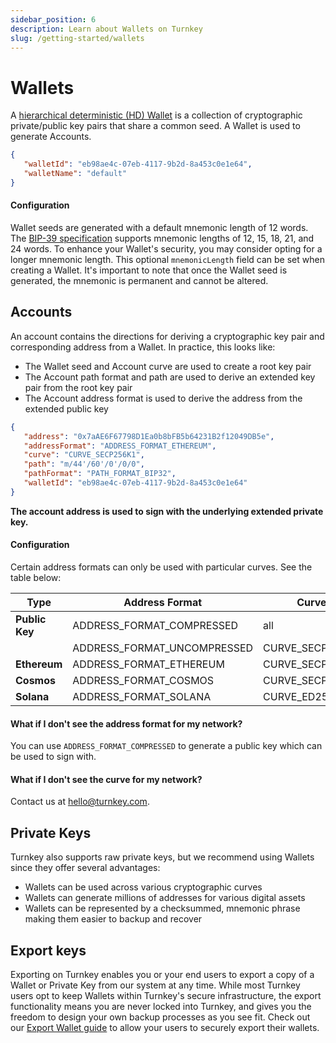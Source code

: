 ```yaml
---
sidebar_position: 6
description: Learn about Wallets on Turnkey
slug: /getting-started/wallets
---
```

# Wallets

A [hierarchical deterministic (HD) Wallet](https://learnmeabitcoin.com/technical/hd-wallets) is a collection of cryptographic private/public key pairs that share a common seed. A Wallet is used to generate Accounts.

```json
{
   "walletId": "eb98ae4c-07eb-4117-9b2d-8a453c0e1e64",
   "walletName": "default"
}
```

#### Configuration

Wallet seeds are generated with a default mnemonic length of 12 words. The [BIP-39 specification](https://github.com/bitcoin/bips/blob/master/bip-0039.mediawiki) supports mnemonic lengths of 12, 15, 18, 21, and 24 words. To enhance your Wallet's security, you may consider opting for a longer mnemonic length. This optional `mnemonicLength` field can be set when creating a Wallet. It's important to note that once the Wallet seed is generated, the mnemonic is permanent and cannot be altered.

## Accounts

An account contains the directions for deriving a cryptographic key pair and corresponding address from a Wallet. In practice, this looks like:
- The Wallet seed and Account curve are used to create a root key pair
- The Account path format and path are used to derive an extended key pair from the root key pair
- The Account address format is used to derive the address from the extended public key

```json
{
   "address": "0x7aAE6F67798D1Ea0b8bFB5b64231B2f12049DB5e",
   "addressFormat": "ADDRESS_FORMAT_ETHEREUM",
   "curve": "CURVE_SECP256K1",
   "path": "m/44'/60'/0'/0/0",
   "pathFormat": "PATH_FORMAT_BIP32",
   "walletId": "eb98ae4c-07eb-4117-9b2d-8a453c0e1e64"
}
```

**The account address is used to sign with the underlying extended private key.**

#### Configuration

Certain address formats can only be used with particular curves. See the table below:

| Type           | Address Format               | Curve           | Path Format       | Standard Path     |
| -------------- | ---------------------------- | --------------- | ----------------- | ----------------- |
| **Public Key** | ADDRESS_FORMAT_COMPRESSED    | all             | PATH_FORMAT_BIP32 | none              |
|                | ADDRESS_FORMAT_UNCOMPRESSED  | CURVE_SECP256K1 | PATH_FORMAT_BIP32 | none              |
| **Ethereum**   | ADDRESS_FORMAT_ETHEREUM      | CURVE_SECP256K1 | PATH_FORMAT_BIP32 | m/44'/60'/0'/0/0  |
| **Cosmos**     | ADDRESS_FORMAT_COSMOS        | CURVE_SECP256K1 | PATH_FORMAT_BIP32 | m/44'/118'/0'/0/0 |
| **Solana**     | ADDRESS_FORMAT_SOLANA        | CURVE_ED25519   | PATH_FORMAT_BIP32 | m/44'/501'/0'/0'  |

#### What if I don't see the address format for my network?
You can use `ADDRESS_FORMAT_COMPRESSED` to generate a public key which can be used to sign with.

#### What if I don't see the curve for my network?
Contact us at hello@turnkey.com.

## Private Keys

Turnkey also supports raw private keys, but we recommend using Wallets since they offer several advantages:
- Wallets can be used across various cryptographic curves
- Wallets can generate millions of addresses for various digital assets
- Wallets can be represented by a checksummed, mnemonic phrase making them easier to backup and recover

## Export keys

Exporting on Turnkey enables you or your end users to export a copy of a Wallet or Private Key from our system at any time. While most Turnkey users opt to keep Wallets within Turnkey's secure infrastructure, the export functionality means you are never locked into Turnkey, and gives you the freedom to design your own backup processes as you see fit. Check out our [Export Wallet guide](../integration-guides/export-wallets.md) to allow your users to securely export their wallets. 
